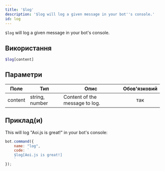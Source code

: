 ```yaml
---
title: '$log'
description: '$log will log a given message in your bot''s console.'
id: log
---
```


`$log` will log a given message in your bot's console.

## Використання

```php
$log[content]
```

## Параметри

| Поле    | Тип            | Опис                           | Обов'язковий |
| ------- | -------------- | ------------------------------ |:------------:|
| content | string, number | Content of the message to log. |     так      |

## Приклад(и)

This will log "Aoi.js is great!" in your bot's console:

```javascript
bot.command({
    name: "log",
    code: `
    $log[Aoi.js is great!]
    `
});
```